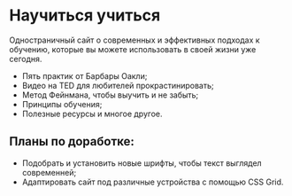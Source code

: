 # Научиться учиться

Одностраничный сайт о современных и эффективных подходах к обучению, которые вы можете использовать в своей жизни уже сегодня.

* Пять практик от Барбары Оакли;
* Видео на TED для любителей прокрастинировать;
* Метод Фейнмана, чтобы выучить и не забыть;
* Принципы обучения;
* Полезные ресурсы и многое другое.

## Планы по доработке:

* Подобрать и установить новые шрифты, чтобы текст выглядел современней;
* Адаптировать сайт под различные устройства с помощью CSS Grid.
